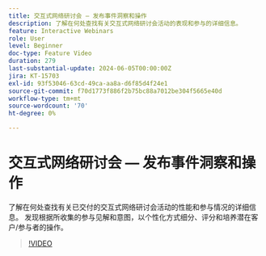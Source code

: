 ```yaml
---
title: 交互式网络研讨会 — 发布事件洞察和操作
description: 了解在何处查找有关交互式网络研讨会活动的表现和参与的详细信息。
feature: Interactive Webinars
role: User
level: Beginner
doc-type: Feature Video
duration: 279
last-substantial-update: 2024-06-05T00:00:00Z
jira: KT-15703
exl-id: 93f53046-63cd-49ca-aa8a-d6f85d4f24e1
source-git-commit: f70d1773f886f2b75bc88a7012be304f5665e40d
workflow-type: tm+mt
source-wordcount: '70'
ht-degree: 0%

---
```


# 交互式网络研讨会 — 发布事件洞察和操作

了解在何处查找有关已交付的交互式网络研讨会活动的性能和参与情况的详细信息。 发现根据所收集的参与见解和意图，以个性化方式细分、评分和培养潜在客户/参与者的操作。

>[!VIDEO](https://video.tv.adobe.com/v/3429641/?learn=on)
